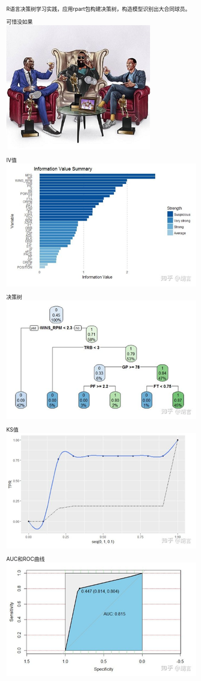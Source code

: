 R语言决策树学习实践，应用rpart包构建决策树，构造模型识别出大合同球员。

可惜没如果  
![](https://github.com/xuganghuhu/NBA-decision-tree/blob/master/1.jpg)

IV值  
![](https://github.com/xuganghuhu/NBA-decision-tree/blob/master/2.jpg)


决策树  
![](https://github.com/xuganghuhu/NBA-decision-tree/blob/master/3.jpg)


KS值  
![](https://github.com/xuganghuhu/NBA-decision-tree/blob/master/4.jpg)


AUC和ROC曲线  
![](https://github.com/xuganghuhu/NBA-decision-tree/blob/master/5.jpg)
